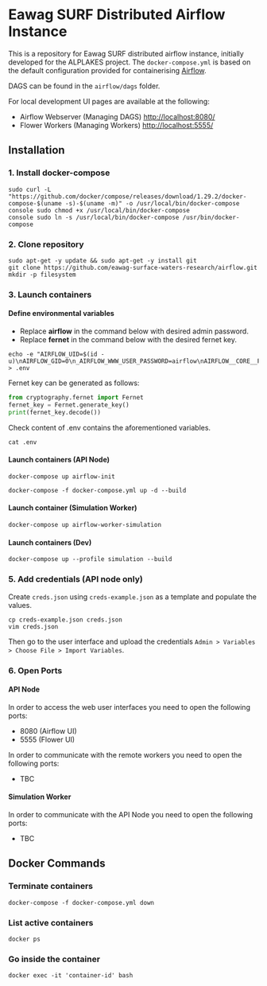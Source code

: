 # Eawag SURF Distributed Airflow Instance

This is a repository for Eawag SURF distributed airflow instance, initially developed for the ALPLAKES project.
The `docker-compose.yml` is based on the default configuration provided for containerising [Airflow](https://airflow.apache.org/docs/apache-airflow/stable/start/docker.html).

DAGS can be found in the `airflow/dags` folder.

For local development UI pages are available at the following:

- Airflow Webserver (Managing DAGS) [http://localhost:8080/](http://localhost:8080/admin/)
- Flower Workers (Managing Workers) [http://localhost:5555/](http://localhost:5555/)

## Installation

### 1. Install docker-compose
```console 
sudo curl -L "https://github.com/docker/compose/releases/download/1.29.2/docker-compose-$(uname -s)-$(uname -m)" -o /usr/local/bin/docker-compose
console sudo chmod +x /usr/local/bin/docker-compose
console sudo ln -s /usr/local/bin/docker-compose /usr/bin/docker-compose
```
### 2. Clone repository
```console
sudo apt-get -y update && sudo apt-get -y install git
git clone https://github.com/eawag-surface-waters-research/airflow.git
mkdir -p filesystem
```

### 3. Launch containers

#### Define environmental variables
- Replace **airflow** in the command below with desired admin password.
- Replace **fernet** in the command below with the desired fernet key.
```console
echo -e "AIRFLOW_UID=$(id -u)\nAIRFLOW_GID=0\n_AIRFLOW_WWW_USER_PASSWORD=airflow\nAIRFLOW__CORE__FERNET_KEY=fernet" > .env
```
Fernet key can be generated as follows:
```python
from cryptography.fernet import Fernet
fernet_key = Fernet.generate_key()
print(fernet_key.decode())
```
Check content of .env contains the aforementioned variables.
```console
cat .env
```

#### Launch containers (API Node)
```console 
docker-compose up airflow-init
```
```console 
docker-compose -f docker-compose.yml up -d --build 
```
#### Launch container (Simulation Worker)
```console 
docker-compose up airflow-worker-simulation
```
#### Launch containers (Dev)
```console 
docker-compose up --profile simulation --build
```

### 5. Add credentials (API node only)

Create `creds.json` using `creds-example.json` as a template and populate the values.
```console 
cp creds-example.json creds.json
vim creds.json
```
Then go to the user interface and upload the credentials `Admin > Variables > Choose File > Import Variables`.

### 6. Open Ports

#### API Node

In order to access the web user interfaces you need to open the following ports:

- 8080 (Airflow UI)
- 5555 (Flower UI)

In order to communicate with the remote workers you need to open the following ports:

- TBC

#### Simulation Worker

In order to communicate with the API Node you need to open the following ports:

- TBC

## Docker Commands

### Terminate containers
```console 
docker-compose -f docker-compose.yml down
```

### List active containers
```console 
docker ps
```

### Go inside the container
```console 
docker exec -it 'container-id' bash
```




